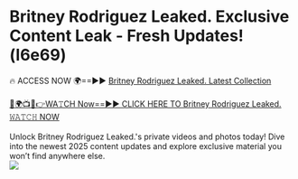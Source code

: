 # Britney Rodriguez Leaked. Exclusive Content Leak - Fresh Updates! (l6e69)

🔥 ACCESS NOW 🌍==►► <a href="https://tinyurl.com/kvy9nzfs" rel="nofollow">Britney Rodriguez Leaked. Latest Collection</a>
<br><br>
[🔴🌍📺📱👉WA𝚃CH Now==►► CLICK HERE TO Britney Rodriguez Leaked. 𝚆𝙰𝚃𝙲𝙷 NOW](https://tinyurl.com/kvy9nzfs)
<br><br>
Unlock Britney Rodriguez Leaked.'s private videos and photos today! Dive into the newest 2025 content updates and explore exclusive material you won’t find anywhere else.
<br>
<a href="https://tinyurl.com/kvy9nzfs" rel="nofollow" data-target="animated-image.originalLink"><img src="https://camo.githubusercontent.com/8a4f000d20f83aca3bf7ec5f350d767afa0574a8a352519fd8cfa583a6f93a33/68747470733a2f2f692e696d6775722e636f6d2f644a486b345a712e676966" data-canonical-src="https://i.imgur.com/dJHk4Zq.gif" style="max-width: 100%; display: inline-block;" data-target="animated-image.originalImage"></a>
<br>
